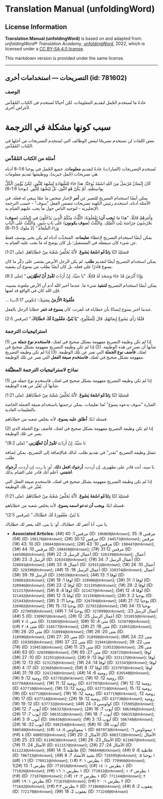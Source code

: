 # Translation Manual (unfoldingWord)

## License Information

**Translation Manual (unfoldingWord)** is based on and adapted from: _unfoldingWord® Translation Academy_, [unfoldingWord](https://unfoldingword.org/utw), 2022, which is licensed under a [CC BY-SA 4.0 license](https://creativecommons.org/licenses/by-sa/4.0/legalcode.en).

This markdown version is provided under the same license.



--------------------------------

## التصريحات — استخدامات أخرى (id: 781602)

### الوصف

عادةً ما تُستخدم الجُمل لتقديم المعلومات، لكن أحيانًا تُستخدم في الكتاب المُقَدَّس لأغراض أخرى.

سبب كونها مشكلة في الترجمة
==========================

بعض اللغات لن تستخدم تصريحًا لبعض الوظائف التي تُستخدم التصريحات من أجلها في الكتاب المُقَدَّس.

### أمثلة من الكتاب المُقَدَّس

تُستخدم التصريحات (العبارات) عادةً لتقديم **معلومات**. جميع الجُمل في يوحنا 1:6–8 أدناه هي تصريحات (جُمل خبرية)، ووظيفتها تقديم معلومات.

كَانَ إِنْسَانٌ مُرْسَلٌ مِنَ اللهِ اسْمُهُ يُوحَنَّا. هذَا جَاءَ لِلشَّهَادَةِ لِيَشْهَدَ لِلنُّورِ، لِكَيْ يُؤْمِنَ الْكُلُّ بِوَاسِطَتِهِ. لَمْ يَكُنْ هُوَ النُّورَ، بَلْ لِيَشْهَدَ لِلنُّورِ. (يوحنا 1:6–8\)

يمكن أيضًا استخدام التصريح للتعبير عن **أمر** لإخبار شخص ما عمّا ينبغي له فعله. في الأمثلة أدناه، استخدم رئيس الكهنة تصريحات تتضمن الفعل "سوف" \- حسب الترجمة الإنجليزية \- لتوجيه الناس حول ما يجب عليهم القيام به.

وَأَمَرَهُمْ قَائِلًا، "هذَا مَا (**يجب أن**) تَفْعَلُونَهُ: الثُّلْثُ مِنْكُمُ الَّذِينَ يَدْخُلُونَ فِي السَّبْتِ (**سوف**) يَحْرُسُونَ حِرَاسَةَ بَيْتِ الْمَلِكِ. وَالثُّلْثُ (**سوف يكونون**) عَلَى بَابِ سُورٍ، وَالثُّلْثُ عَلَى الْبَابِ وَرَاءَ السُّعَاةِ." (2 ملوك 11:5–6\)

يمكن أيضًا استخدام التصريح لإعطاء **تعليمات**. المتحدِّث أدناه لم يكن يخبر يوسف فقط عن شيء كان سيفعله في المستقبل؛ بل كان يوضح له ما يجب عليه القيام به.

فَسَتَلِدُ ابْنًا وَ**تَدْعُو اسْمَهُ يَسُوعَ**. لأَنَّهُ يُخَلِّصُ شَعْبَهُ مِنْ خَطَايَاهُمْ. (متّى 1:21\)

يمكن استخدام التصريح أيضًا لتقديم **طلب**. لم يكن الرجل الأبرص يقتصر على ذِكْر ما كان يسوع قادرًا على فعله، بل كان أيضًا يطلب من يسوع أن يشفيه.

وَإِذَا أَبْرَصُ قَدْ جَاءَ وَسَجَدَ لَهُ قَائِلًا، "يَا سَيِّدُ، إِنْ أَرَدْتَ **تَقْدِرْ أَنْ تُطَهِّرَنِي**." (متّى 8:2\)

يمكن أيضًا استخدام التصريح **لتنفيذ** شيء ما. عندما أخبر الله آدم أن الأرض ملعونة بسببه، فإن الله كان في الواقع قد لعنها.

... **مَلْعُونَةٌ الأَرْضُ** بِسَبَبِكَ؛ (تكوين 3:17ب)

عندما أخبر يسوع إنسانًا بأن خطاياه قد غُفرت، كان **يسوع قد غفر** خطايا الرجل بالفعل.

فَلَمَّا رَأَى يَسُوعُ إِيمَانَهُمْ، قَالَ لِلْمَفْلُوجِ، “**يَا بُنَيَّ، مَغْفُورَةٌ لَكَ خَطَايَاكَ**.” (مرقس 2:5\)

### استراتيجيات الترجمة

(1\) إذا لم تكن وظيفة التصريح مفهومة بشكل صحيح في لغتك، **فاستخدم نوع جملة** من شأنها أن تعبر عن هذه الوظيفة. (2\) إذا لم تكن وظيفة التصريح مفهومة بشكل صحيح في لغتك، **فأضف نوع الجملة** التي تعبر عن تلك الوظيفة. (3\) إذا لم تكن وظيفة التصريح مفهومة بشكل صحيح في لغتك، **فاستخدم صيغة الفعل** التي تعبر عن تلك الوظيفة.

### نماذج لاستراتيجيات الترجمة المطبَّقة

(1\) إذا لم تكن وظيفة التصريح مفهومة بشكل صحيح في لغتك، فاستخدم نوع جملة من شأنها أن تُعَبِّر عن هذه الوظيفة.

فَسَتَلِدُ ابْنًا وَ**تَدْعُو اسْمَهُ يَسُوعَ**. لأَنَّهُ يُخَلِّصُ شَعْبَهُ مِنْ خَطَايَاهُمْ. (متّى 1:21\)

العبارة "سوف تدعوه يسوع" تُعدّ تعليمات. يمكن ترجمتها باستخدام صيغة الجملة الخاصة بالتعليمات العادية.

فستلد ابنًا. **أطلق عليه يسوع**، لأنه يخلص شعبه من خطاياهم.

(2\) إذا لم تكن وظيفة التصريح مفهومة بشكل صحيح في لغتك، فأضف نوع الجملة الذي يعبر عن تلك الوظيفة.

"يَا سَيِّدُ، إِنْ أَرَدْتَ **تَقْدِرْ أَنْ تُطَهِّرَنِي**." (متّى 8:2\)

تتمثل وظيفة التصريح "تقدر" في تقديم طلب. لذلك فبالإضافة إلى التصريح، يمكن إضافة طلب.

يا سيد، أنت قادر على تطهيري. إن أردت، **أرجوك افعل ذلك**. أو: يا رب، إن أردت، **أرجوك اشفني**. أعلم أنك قادر على القيام بذلك.

إذا لم تكن وظيفة التصريح مفهومة بشكل صحيح في لغتك، فاستخدم صيغة الفعل التي تُعَبِّر عن تلك الوظيفة.

فَسَتَلِدُ ابْنًا وَ**تَدْعُو اسْمَهُ يَسُوعَ**. لأَنَّهُ يُخَلِّصُ شَعْبَهُ مِنْ خَطَايَاهُمْ. (متّى 1:21\)

فستلد ابنًا، **ويجب أن تدعو اسمه يسوع**، لأنه يخلص شعبه من خطاياهم.

“يَا بُنَيَّ، مَغْفُورَةٌ لَكَ خَطَايَاكَ.” (مرقس 2:5\)

يا بني، أنا أغفر لك خطاياك. أو: يا بني، الله يغفر لك خطاياك.

* **Associated Articles:** مرقس 1: 40 (#4) (ID: `196860@Unknown`); مرقس 9: 35 (#5) (ID: `198176@Unknown`); مرقس 30:12 (#2) (ID: `144573@Unknown`); مرقس 10 :43 (#1) (ID: `198443@Unknown`); مرقس 10: 43 (#2) (ID: `198447@Unknown`); مرقس 10: 44 (#3) (ID: `198450@Unknown`); مرقس 31:12 (#7) (ID: `144586@Unknown`); أعمال الرسل 3: 22 (#6) (ID: `328339@Unknown`); أعمال الرسل 3: 23 (#3) (ID: `328343@Unknown`); أعمال الرسل 7: 34 (#7) (ID: `328891@Unknown`); أعمال 8: 33 (#4) (ID: `329152@Unknown`); أعمال 10: 26 (#1) (ID: `329390@Unknown`); أعمال الرسل 18: 15 (#4) (ID: `330374@Unknown`); أعمال الرسل 19: 39 (#3) (ID: `330539@Unknown`); لوقا 1: 13 (#4) (ID: `320881@Unknown`); لوقا 1: 19 (#2) (ID: `320906@Unknown`); لوقا 1: 31 (#3) (ID: `320946@Unknown`); لوقا 2: 23 (#5) (ID: `321195@Unknown`); لوقا 2: 29 (#1) (ID: `321217@Unknown`); لوقا 4: 8 (#5) (ID: `321427@Unknown`); لوقا 4: 12 (#5) (ID: `321442@Unknown`); لوقا 5: 12 (#6) (ID: `321569@Unknown`); يوحنا 2: 3 (#2) (ID: `325443@Unknown`); يوحنا 11: 3 (#3) (ID: `326704@Unknown`); يوحنا 12: 21 (#4) (ID: `326902@Unknown`); يوحنا 13: 15 (#1) (ID: `327032@Unknown`); يوحنا 13: 34 (#1) (ID: `327085@Unknown`); يوحنا 14: 1 (#4) (ID: `327099@Unknown`); أعمال الرسل 23: 5 (#4) (ID: `330907@Unknown`); أعمال الرسل 25: 12 (#2) (ID: `331053@Unknown`); متى ٤: ٧ (#٥) (ID: `315865@Unknown`); متى 4: 10 (#6) (ID: `315879@Unknown`); متى ٨: ٢ (#٤) (ID: `316577@Unknown`); متى 18: 21 (#2) (ID: `318652@Unknown`); متى 20: 26 (#1) (ID: `318994@Unknown`); متى 20: 26 (#1) (ID: `318996@Unknown`); متى 20 :27 (#2) (ID: `318998@Unknown`); متى 22: 24 (#6) (ID: `319385@Unknown`); متى 22: 37 (#6) (ID: `319441@Unknown`); متى 22: 39 (#7) (ID: `319453@Unknown`); متى 23: 11 (#3) (ID: `319533@Unknown`); متى 26: 63 (#4) (ID: `320399@Unknown`); متى 27: 65 (#1) (ID: `320725@Unknown`); لوقا 10: 27 (#3) (ID: `322551@Unknown`); لوقا 13: 9 (#2) (ID: `323117@Unknown`); لوقا 13: 12 (#2) (ID: `323125@Unknown`); لوقا 14: 24 (#1) (ID: `323343@Unknown`); لوقا 17: 4 (#6) (ID: `323685@Unknown`); لوقا 17: 8 (#5) (ID: `323707@Unknown`); لوقا 19: 31 (#4) (ID: `324124@Unknown`); رومية 6: 14 (#4) (ID: `636540@Unknown`); رومية 12: 9 (#1) (ID: `637701@Unknown`); رومية 12: 10 (#1) (ID: `637704@Unknown`); رومية 12: 11 (#1) (ID: `637707@Unknown`); رومية 12: 12 (#1) (ID: `637710@Unknown`); رومية 12: 13 (#1) (ID: `637714@Unknown`); رومية 12: 15 (#1) (ID: `637718@Unknown`); رومية 12: 16 (#1) (ID: `637719@Unknown`); رومية 12: 17 (#1) (ID: `637724@Unknown`); رومية 12: 18 (#2) (ID: `637730@Unknown`); رومية 12: 19 (#1) (ID: `637732@Unknown`); كولوسي 3: 24 (#4) (ID: `725905@Unknown`); أيوب 7: 12 (#3) (ID: `506337@Unknown`); أيوب 7: 16 (#2) (ID: `506346@Unknown`); أيوب 7: 17 (#2) (ID: `506351@Unknown`); أيوب 7: 18 (#1) (ID: `506353@Unknown`); أيوب 9: 3 (#4) (ID: `506436@Unknown`); أيوب 13: 3 (#1) (ID: `506748@Unknown`); أيوب 32: 16 (#2) (ID: `508254@Unknown`); أيوب 36: 10 (#6) (ID: `508540@Unknown`); ١ تيموثاوس ٥: ١٨ (#٤) (ID: `607973@Unknown`); ١ تيموثاوس ٦: ٨ (#٣) (ID: `608055@Unknown`); الأمثال 2: 20 (#3) (ID: `608372@Unknown`); الأمثال 23: 25 (#2) (ID: `611063@Unknown`); الأمثال 23: 26 (#3) (ID: `611067@Unknown`); الأمثال 24: 11 (#7) (ID: `611157@Unknown`); الأمثال 24: 27 (#2) (ID: `611223@Unknown`); غلاطية 5: 14 (#6) (ID: `706649@Unknown`); غلاطية 6: 9 (#4) (ID: `706733@Unknown`);  نشيد الأنشاد 7: 8 (#4) (ID: `726595@Unknown`); ١ يوحنا ٥: ١٦ (#٥) (ID: `770911@Unknown`); ١ بطرس ١ :٣ (#١) (ID: `770966@Unknown`); 1بطرس 1: 13 (#2) (ID: `771016@Unknown`); ١ بطرس ١: ١٤ (#٤) (ID: `771026@Unknown`); ١ بطرس ١: ١٦ (#٣) (ID: `771032@Unknown`); ١ بطرس ٢: ١ (#٢) (ID: `771078@Unknown`); ١ بطرس ٢: ١٢ (#١) (ID: `771144@Unknown`); ٢ بطرس ١: ١٩ (#٥) (ID: `771635@Unknown`); ٢ بطرس ١: ٢٠ (#٢) (ID: `771642@Unknown`); ٢ بطرس ٣:٣ (#٢) (ID: `771868@Unknown`); يعقوب 2: 8 (#4) (ID: `772179@Unknown`); يعقوب 2: 18 (#9) (ID: `772240@Unknown`)


